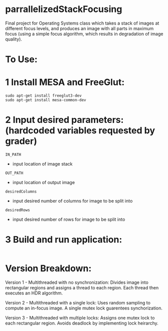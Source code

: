 # parrallelizedStackFocusing
Final project for Operating Systems class which takes a stack of images at different focus levels, and produces an image with all parts in maximum focus (using a simple focus algorithm, which results in degradation of image quality).

# To Use:

# 1 Install MESA and FreeGlut:

```
sudo apt-get install freeglut3-dev
sudo apt-get install mesa-common-dev
```

# 2 Input desired parameters: (hardcoded variables requested by grader)

```
IN_PATH
``` 
- input location of image stack
```
OUT_PATH
``` 
- input location of output image
```
desiredColumns
``` 
- input desired number of columns for image to be split into
```
desiredRows
``` 
- input desired number of rows for image to be split into

# 3 Build and run application:

```gcc -Wall mainv1.c gl_frontEnd.c fileIO_TGA.c -lm -lGL -lglut -o focus
```

# Version Breakdown:

Version 1 - Multithreaded with no synchronization: Divides image into rectangular regions and assigns a thread to each region. Each thread then executes an HDR algorithm.

Version 2 - Multithreaded with a single lock: Uses random sampling to compute an in-focus image. A single mutex lock guarentees synchorization.

Version 3 - Multithreaded with multiple locks: Assigns one mutex lock to each rectangular region. Avoids deadlock by implementing lock heirarchy.
